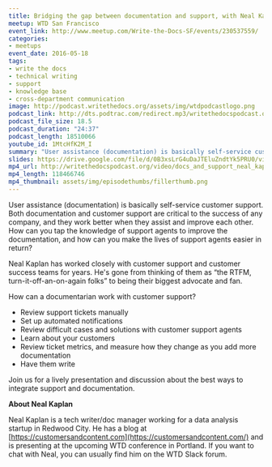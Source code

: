 ```yaml
---
title: Bridging the gap between documentation and support, with Neal Kaplan
meetup: WTD San Francisco
event_link: http://www.meetup.com/Write-the-Docs-SF/events/230537559/
categories:
- meetups
event_date: 2016-05-18
tags:
- write the docs
- technical writing
- support
- knowledge base
- cross-department communication
image: http://podcast.writethedocs.org/assets/img/wtdpodcastlogo.png
podcast_link: http://dts.podtrac.com/redirect.mp3/writethedocspodcast.org/nealdocssupportwtd.mp3
podcast_file_size: 18.5
podcast_duration: "24:37"
podcast_length: 18510066
youtube_id: 1MtcHfK2M_I
summary: "User assistance (documentation) is basically self-service customer support. Both documentation and customer support are critical to the success of any company, and they work better when they assist and improve each other. How can you tap the knowledge of support agents to improve the documentation, and how can you make the lives of support agents easier in return?"
slides: https://drive.google.com/file/d/0B3xsLrG4uDaJTEluZndtYk5PRU0/view?ts=573df386
mp4_url: http://writethedocspodcast.org/video/docs_and_support_neal_kaplan.mp4
mp4_length: 118466746
mp4_thumbnail: assets/img/episodethumbs/fillerthumb.png
---
```


User assistance (documentation) is basically self-service customer support. Both documentation and customer support are critical to the success of any company, and they work better when they assist and improve each other. How can you tap the knowledge of support agents to improve the documentation, and how can you make the lives of support agents easier in return?

Neal Kaplan has worked closely with customer support and customer success teams for years. He's gone from thinking of them as “the RTFM, turn-it-off-an-on-again folks” to being their biggest advocate and fan.

How can a documentarian work with customer support?

* Review support tickets manually
* Set up automated notifications
* Review difficult cases and solutions with customer support agents
* Learn about your customers
* Review ticket metrics, and measure how they change as you add more documentation
* Have them write

Join us for a lively presentation and discussion about the best ways to integrate support and documentation.

**About Neal Kaplan**

Neal Kaplan is a tech writer/doc manager working for a data analysis startup in Redwood City. He has a blog at [https://customersandcontent.com](https://customersandcontent.com/) and is presenting at the upcoming WTD conference in Portland. If you want to chat with Neal, you can usually find him on the WTD Slack forum.
